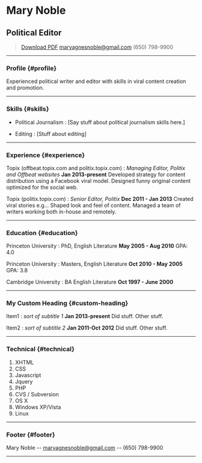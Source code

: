 # Mary Noble
## Political Editor

> [Download PDF](resume.pdf)
> [maryagnesnoble@gmail.com](maryagnesnoble@gmail.com)
> (650) 798-9900

------

### Profile {#profile}

Experienced political writer and editor with skills in viral content creation and promotion.

------

### Skills {#skills}

* Political Journalism
  : [Say stuff about political journalism skills here.]

* Editing
  : [Stuff about editing]

------

### Experience {#experience}

Topix (offbeat.topix.com and politix.topix.com)
: *Managing Editor, Politix and Offbeat websites*
  __Jan 2013-present__
  Developed strategy for content distribution using a Facebook viral model.
  Designed funny original content optimized for the social web.

Topix (politix.topix.com)
: *Senior Editor, Politix*
 __Dec 2011 - Jan 2013__
 Created viral stories e.g...
 Shaped look and feel of content.
 Managed a team of writers working both in-house and remotely.

------

### Education {#education}

Princeton University
: PhD, English Literature
  __May 2005 - Aug 2010__
  GPA: 4.0

Princeton University
: Masters, English Literature
  __Oct 2010 - May 2005__
  GPA: 3.8

Cambridge University
: BA English Literature
  __Oct 1997 - June 2000__

------

### My Custom Heading {#custom-heading}

Item1
: *sort of subtitle 1*
  __Jan 2013-present__
  Did stuff.
  Other stuff.

Item2
: *sort of subtitle 2*
  __Jan 2011-Oct 2012__
  Did stuff.
  Other stuff.

-------

### Technical {#technical}

1. XHTML
1. CSS
1. Javascript
1. Jquery
1. PHP
1. CVS / Subversion
1. OS X
1. Windows XP/Vista
1. Linux

------

### Footer {#footer}

Mary Noble -- [maryagnesnoble@gmail.com](maryagnesnoble@gmail.com) -- (650) 798-9900

------

